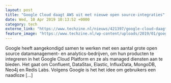 ```yaml
---
layout: post
title: "Google Cloud daagt AWS uit met nieuwe open source-integraties"
date: Wed, 10 Apr 2019 10:13:52 +0000
category: tech
externe_link: "https://www.techzine.nl/nieuws/421397/google-cloud-daagt-aws-uit-met-nieuwe-open-source-integraties.html"
feature_image: "https://www.techzine.nl/wp-content/uploads/2019/01/google-cloud-e1520424243694.jpg"
---
```


Google heeft aangekondigd samen te werken met een aantal grote open source datamanagement- en analytics-bedrijven, om hun producten te integreren in het Google Cloud Platform en ze als managed diensten aan te bieden. Het gaat om Confluent, DataStax, Elastic, InfluxData, MongoDB, Neo4j en Redis Labs. Volgens Google is het het idee om gebruikers een naadloze [&#8230;]
